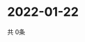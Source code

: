 # 2022-01-22
  共 0条

  <!-- BEGIN -->
  <!-- 最后更新时间Sat Jan 22 2022 04:04:50 GMT+0000 (Coordinated Universal Time) -->
  
  <!-- END -->
  
  